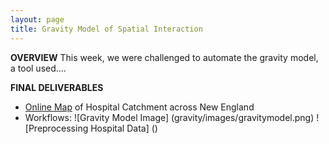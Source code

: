 ```yaml
---
layout: page
title: Gravity Model of Spatial Interaction
---
```

**OVERVIEW**
This week, we were challenged to automate the gravity model, a tool used....

**FINAL DELIVERABLES**
* [Online Map](gravity/assets/index.html) of Hospital Catchment across New England
* Workflows:
![Gravity Model Image] (gravity/images/gravitymodel.png)
![Preprocessing Hospital Data] ()
